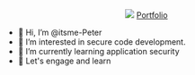 <div align="center">
  <img src="https://itsme-peter.github.io/portfolio/static/images/work2.jpg">
  <a href="https://itsme-peter.github.io/portfolio">Portfolio</a>
</div>

- 👋 Hi, I’m @itsme-Peter
- 👀 I’m interested in secure code development.
- 🌱 I’m currently learning application security
- 💞️ Let's engage and learn


<!---
itsme-Peter/itsme-Peter is a ✨ special ✨ repository because its `README.md` (this file) appears on your GitHub profile.
You can click the Preview link to take a look at your changes.
--->
